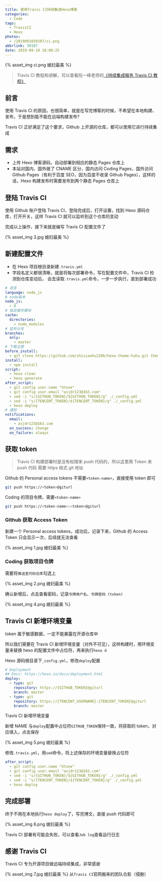 ```yaml
---
title: 使用Travis CI持续集成Hexo博客
categories:
  - Code
tags:
  - TravisCI
  - Hexo
photos:
  - /2019091039107/ci.png
abbrlink: 39107
date: 2019-09-10 18:00:25
---
```


{% asset_img ci.png 媳妇最美 %}

> Travis CI 教程和讲解，可以查看阮一峰老师的[《持续集成服务 Travis CI 教程》](http://www.ruanyifeng.com/blog/2017/12/travis_ci_tutorial.html)

## 前言

使用 Travis CI 的原因，也很简单，就是在写完博客的时候，不希望在本地构建、发布，于是想到能不能在远端构建发布?

Travis CI 正好满足了这个要求，Github 上开源的仓库，都可以使用它进行持续集成

## 需求

- 上传 Hexo 博客源码，自动部署到相应的静态 Pages 仓库上
- 本站对国内、国外做了 CNAME 区分，国内访问 Coding Pages，国外访问 Github Pages（有利于百度 SEO，因为百度不收录 Github Pages），这样的话，Hexo 构建发布时需要发布到两个静态 Pages 仓库上

## 登陆 Travis CI

使用 Github 账户登陆 Travis CI，登陆完成后，打开设置，找到 Hexo 源码仓库，打开开关，这样 Travis CI 就可以监听到这个仓库的变动

完成以上操作，接下来就是编写 Travis CI 配置文件了

{% asset_img 3.jpg 媳妇最美 %}

## 新建配置文件

- 在 Hexo 项目根目录新建`.travis.yml`
- 字段名定义都很清晰，就是将每次部署命令，写在配置文件中，Travis CI 检测到仓库变动后， 会去读取`.travis.yml`命令，一步一步执行，直到部署成功

```yml
# 语言
language: node_js
# node版本
node_js:
  - 8
# 指定缓存模块
cache:
  directories:
    - node_modules
# 监听分支
branches:
  only:
    - master
# 下载主题
before_install:
  - git clone https://github.com/shixiaohu2206/hexo-theme-huhu.git themes/huhu
install:
  - npm install
script:
  - hexo clean
  - hexo generate
after_script:
  - git config user.name "Utone"
  - git config user.email "asjdr123@163.com"
  - sed -i "s/{GITHUB_TOKEN}/${GITHUB_TOKEN}/g" ./_config.yml
  - sed -i "s/{TENCENT_TOKEN}/${TENCENT_TOKEN}/g" ./_config.yml
  - hexo deploy
# 通知
notifications:
  email:
    - asjdr123@163.com
  on_success: change
  on_failure: always
```

## 获取 token

> Travis CI 构建部署时是没有权限来 push 代码的，所以这里用 Token 来 push 代码
> 需要 https 格式 git 地址

Github 的 Personal access tokens 不需要`<token-name>`，直接使用 token 即可

```bash
git push https://<token>@giturl
```

Coding 的项目令牌，需要`<token-name>`

```bash
git push https://<token-name>:<token>@giturl
```

### Github 获取 Access Token

新建一个 Personal access tokens，成功后，记录下来，Github 的 Access Token 只会显示一次，后续就无法查看

{% asset_img 1.jpg 媳妇最美 %}

### Coding 获取项目令牌

需要将`推送至代码仓库`勾选上

{% asset_img 2.png 媳妇最美 %}

确认新增后，点击查看密码，记录`令牌用户名`、`令牌密码 (token)`

{% asset_img 4.png 媳妇最美 %}

## Travis CI 新增环境变量

token 属于敏感数据，一定不能暴露在开源仓库中

所以我们需要在 Travis CI 新增环境变量（对外不可见），这样构建时，用环境变量来替换 hexo 的配置文件中占位符，再来执行`hexo d`

Hexo 源码根目录下`_config.yml`，修改`deploy`配置

```yml
# Deployment
## Docs: https://hexo.io/docs/deployment.html
deploy:
  - type: git
    repository: https://{GITHUB_TOKEN}@giturl
    branch: master
  - type: git
    repository: https://{TENCENT_USERNAME}:{TENCENT_TOKEN}@giturl
    branch: master
```

Travis CI 新增环境变量

新增 NAME 与`deploy`配置中占位符`GITHUB_TOKEN`保持一致，将获取的 token，对应填入，点击保存

{% asset_img 5.png 媳妇最美 %}

修改`.travis.yml`，用`sed`命令，将上述保存的环境变量替换占位符

```yml
after_script:
  - git config user.name "Utone"
  - git config user.email "asjdr123@163.com"
  - sed -i "s/{GITHUB_TOKEN}/${GITHUB_TOKEN}/g" ./_config.yml
  - sed -i "s/{TENCENT_TOKEN}/${TENCENT_TOKEN}/g" ./_config.yml
  - hexo deploy
```

## 完成部署

终于不用在本地执行`hexo deploy`了，写完博文，直接 push 代码即可

{% asset_img 6.png 媳妇最美 %}

Travis CI 部署有可能会失败，可以查看`Job log`查看运行日志

## 感谢 Travis CI

Travis CI 专为开源项目做远端持续集成，非常感谢

{% asset_img 7.jpg 媳妇最美 %}
从`Travis CI`官网搬来的团队合影（侵删）
